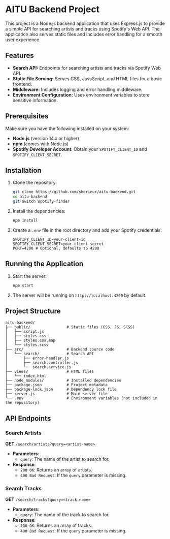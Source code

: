 # AITU Backend Project

This project is a Node.js backend application that uses Express.js to provide a simple API for searching artists and tracks using Spotify's Web API. The application also serves static files and includes error handling for a smooth user experience.

## Features

- **Search API:** Endpoints for searching artists and tracks via Spotify Web API.
- **Static File Serving:** Serves CSS, JavaScript, and HTML files for a basic frontend.
- **Middleware:** Includes logging and error handling middleware.
- **Environment Configuration:** Uses environment variables to store sensitive information.

## Prerequisites

Make sure you have the following installed on your system:

- **Node.js** (version 14.x or higher)
- **npm** (comes with Node.js)
- **Spotify Developer Account**: Obtain your `SPOTIFY_CLIENT_ID` and `SPOTIFY_CLIENT_SECRET`.

## Installation

1. Clone the repository:

   ```bash
   git clone https://github.com/sherinur/aitu-backend.git
   cd aitu-backend
   git switch spotify-finder
   ```

2. Install the dependencies:

   ```bash
   npm install
   ```

3. Create a `.env` file in the root directory and add your Spotify credentials:

   ```plaintext
   SPOTIFY_CLIENT_ID=your-client-id
   SPOTIFY_CLIENT_SECRET=your-client-secret
   PORT=4200 # Optional, defaults to 4200
   ```

## Running the Application

1. Start the server:

   ```bash
   npm start
   ```

2. The server will be running on `http://localhost:4200` by default.

## Project Structure

```plaintext
aitu-backend/
├── public/                # Static files (CSS, JS, SCSS)
│   ├── script.js
│   ├── styles.css
│   ├── styles.css.map
│   └── styles.scss
├── src/                   # Backend source code
│   └── search/            # Search API
│       ├── error-handler.js
│       ├── search.controller.js
│       └── search.service.js
├── views/                 # HTML files
│   └── index.html
├── node_modules/          # Installed dependencies
├── package.json           # Project metadata
├── package-lock.json      # Dependency lock file
├── server.js              # Main server file
└── .env                   # Environment variables (not included in the repository)
```

## API Endpoints

### Search Artists

**GET** `/search/artists?query=<artist-name>`

- **Parameters**: 
  - `query`: The name of the artist to search for.
- **Response**:
  - `200 OK`: Returns an array of artists.
  - `400 Bad Request`: If the `query` parameter is missing.

### Search Tracks

**GET** `/search/tracks?query=<track-name>`

- **Parameters**: 
  - `query`: The name of the track to search for.
- **Response**:
  - `200 OK`: Returns an array of tracks.
  - `400 Bad Request`: If the `query` parameter is missing.
